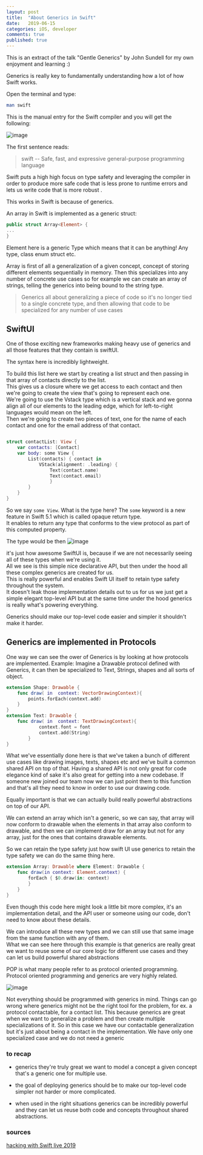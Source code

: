```yaml
---
layout: post
title:  "About Generics in Swift"
date:   2019-06-15
categories: iOS, developer
comments: true
published: true
---
```

This is an extract of the talk "Gentle Generics" by John Sundell for my own enjoyment and learning :)


Generics is really key to fundamentally understanding how a lot of how Swift works.

Open the terminal and type:

``` bash
man swift
```

This is the manual entry for the Swift compiler and you will get the following:

![image](/assets/img/generics/1.png)

The first sentence reads:
> swift -- Safe, fast, and expressive general-purpose programming
language

Swift puts a high high focus on type safety and leveraging the compiler in order to produce more safe code that is less prone to runtime errors and lets us write code that is more robust .

This works in Swift is because of generics. 

An array in Swift is implemented as a generic struct: 

``` swift
public struct Array<Element> {
...
}
```
Element here is a generic Type which means that it can be anything!
Any type, class enum struct etc.  

Array is first of all a generalization of a given concept, concept of storing different elements sequentially in memory.
Then this specializes into any number of concrete use cases so for example we can create an array of strings, telling the generics into being bound to the string type.

> Generics all about generalizing a piece of code so it's no longer tied to a single concrete type, and then allowing that code to be specialized for any number of use cases 

## SwiftUI


One of those exciting new frameworks making heavy use of generics and all those features that they contain is swiftUI.

The syntax here is incredibly lightweight.

To build this list here we start by creating a list struct and then passing in that array of contacts directly to the list.  
This gives us a closure where we get access to each contact and then we're going to create the view that's going to represent each one.  
We're going to use the Vstack type which is a vertical stack and we gonna align all of our elements to the leading edge, which for left-to-right languages would mean on the left.  
Then we're going to create two pieces of text, one for the name of each contact and one for the email address of that contact.

``` swift

struct contactList: View {
    var contacts: [Contact]
    var body: some View {
        List(contacts) { contact in 
            VStack(alignment: .leading) {
                Text(contact.name)
                Text(contact.email)
                }
        }
    }
}


```

So we say `some View`. What is the type here? 
The `some`  keyword is a new feature in Swift 5.1 which is called opaque return type.   
It enables to return any type that conforms to the view protocol as part of this computed property.

The type would be then 
![image](/assets/img/generics/2.png)

it's just how awesome SwiftUI is, because if we are not necessarily seeing all of these types when we're using it.   
All we see is this simple nice declarative API, but then under the hood all these complex generics are created for us.  
This is really powerful and enables Swift UI itself to retain type safety throughout the system.   
It doesn't leak those implementation details out to us for us we just get a simple elegant top-level API but at the same time under the hood generics is really what's powering everything.

Generics should make our top-level code easier and simpler it shouldn't make it harder.

## Generics are implemented in Protocols

One way we can see the ower of Generics is by looking at how protocols are implemented.
Example:
Imagine a Drawable protocol defined with Generics, it can then be specialized to Text, Strings, shapes and all sorts of object.

``` swift
extension Shape: Drawable {
    func draw( in  context: VectorDrawingContext){
        points.forEach(context.add)
    }
}
extension Text: Drawable {
    func draw( in  context: TextDrawingContext){
            context.font = font
            context.add(String)
        }
}
```

What we've essentially done here is that we've taken a bunch of different use cases like drawing images, texts, shapes etc and we've built a common shared API on top of that.
Having a shared API is not only great for code elegance kind of sake it's also great for getting into a new codebase. If someone new joined our team now we can just point them to this function and that's all they need to know in order to use our drawing code.

Equally important is that we can actually build really powerful abstractions on top of our API.

We can extend an array which isn't a generic,  so we can say, that array will now conform to drawable when the elements in that array also conform to drawable, and then we can implement draw for an array but not for any array, just for the ones that contains drawable elements.   

So we can retain the type safety just how swift UI use generics to retain the type safety we can do the same thing here.

``` swift
extension Array: Drawable where Element: Drawable {
    func draw(in context: Element.context) {
        forEach { $0.draw(in: context)
        }
    }
}
```

Even though this code here might look a little bit more complex, it's an implementation detail, and the API user or someone using our code, don't need to know about these details.


We can introduce all these new types and we can still use that same image from the same function with any of them.  
What we can see here through this example is that generics are really great we want to reuse some of our core logic for different use cases and they can let us build powerful shared abstractions



POP is what many people refer to as protocol oriented programming. Protocol oriented programming and generics are very highly related.  

![image](/assets/img/generics/3.png)

Not everything should be programmed with generics in mind.
Things can go wrong where generics might not be the right tool for the problem, for ex. a protocol contactable, for a contact list.
This because generics are great when we want to generalize a problem and then create multiple specializations of it. So in this case we have our contactable generalization but it's just about being a contact in the implementation. We have only one specialized case and we do not need a generic

### to recap

- generics they're truly great we want to model a concept a given concept that's a generic one for multiple use.

- the goal of deploying generics should be to make our top-level code simpler not harder or more complicated.

- when used in the right situations generics can be incredibly powerful and they can let us reuse both code and concepts throughout shared abstractions.


### sources

[hacking with Swift live 2019 ](https://youtu.be/y4qFRLp_JNM)  

